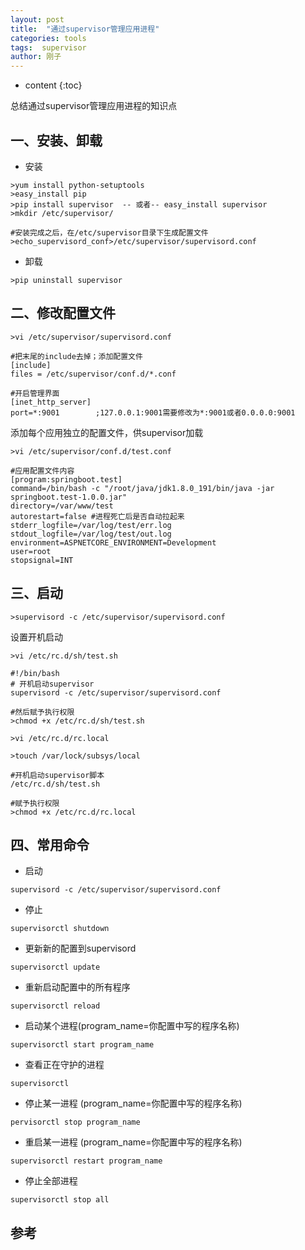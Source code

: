 ```yaml
---
layout: post
title:  "通过supervisor管理应用进程"
categories: tools
tags:  supervisor
author: 刚子
---
```


* content
{:toc}

总结通过supervisor管理应用进程的知识点











## 一、安装、卸载

* 安装

```
>yum install python-setuptools
>easy_install pip
>pip install supervisor  -- 或者-- easy_install supervisor
>mkdir /etc/supervisor/

#安装完成之后，在/etc/supervisor目录下生成配置文件
>echo_supervisord_conf>/etc/supervisor/supervisord.conf
```

* 卸载

```
>pip uninstall supervisor
```

## 二、修改配置文件

```
>vi /etc/supervisor/supervisord.conf

#把末尾的include去掉；添加配置文件
[include]
files = /etc/supervisor/conf.d/*.conf

#开启管理界面
[inet_http_server]
port=*:9001        ;127.0.0.1:9001需要修改为*:9001或者0.0.0.0:9001
```

添加每个应用独立的配置文件，供supervisor加载

```
>vi /etc/supervisor/conf.d/test.conf

#应用配置文件内容
[program:springboot.test]
command=/bin/bash -c "/root/java/jdk1.8.0_191/bin/java -jar springboot.test-1.0.0.jar"
directory=/var/www/test
autorestart=false #进程死亡后是否自动拉起来
stderr_logfile=/var/log/test/err.log
stdout_logfile=/var/log/test/out.log
environment=ASPNETCORE_ENVIRONMENT=Development
user=root
stopsignal=INT
```

## 三、启动

```
>supervisord -c /etc/supervisor/supervisord.conf
```

设置开机启动

```
>vi /etc/rc.d/sh/test.sh

#!/bin/bash
# 开机启动supervisor
supervisord -c /etc/supervisor/supervisord.conf

#然后赋予执行权限
>chmod +x /etc/rc.d/sh/test.sh
```

```
>vi /etc/rc.d/rc.local

>touch /var/lock/subsys/local

#开机启动supervisor脚本
/etc/rc.d/sh/test.sh

#赋予执行权限
>chmod +x /etc/rc.d/rc.local
```

## 四、常用命令

* 启动

```
supervisord -c /etc/supervisor/supervisord.conf
```

* 停止

```
supervisorctl shutdown
```

* 更新新的配置到supervisord

```
supervisorctl update
```

* 重新启动配置中的所有程序

```
supervisorctl reload
```

* 启动某个进程(program_name=你配置中写的程序名称)

```
supervisorctl start program_name
```

* 查看正在守护的进程

```
supervisorctl
```

* 停止某一进程 (program_name=你配置中写的程序名称)

```
pervisorctl stop program_name
```

* 重启某一进程 (program_name=你配置中写的程序名称)

```
supervisorctl restart program_name
```

* 停止全部进程

```
supervisorctl stop all
```

## 参考
